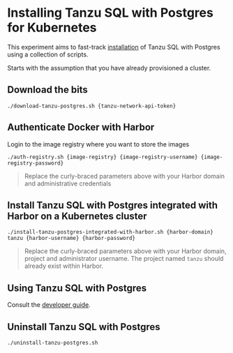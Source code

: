 # Installing Tanzu SQL with Postgres for Kubernetes

This experiment aims to fast-track [installation](https://postgres-kubernetes.docs.pivotal.io/1-1/installing.html) of Tanzu SQL with Postgres using a collection of scripts.

Starts with the assumption that you have already provisioned a cluster.

## Download the bits

```
./download-tanzu-postgres.sh {tanzu-network-api-token}
```

## Authenticate Docker with Harbor

Login to the image registry where you want to store the images

```
./auth-registry.sh {image-registry} {image-registry-username} {image-registry-password}
```
> Replace the curly-braced parameters above with your Harbor domain and administrative credentials


## Install Tanzu SQL with Postgres integrated with Harbor on a Kubernetes cluster

```
./install-tanzu-postgres-integrated-with-harbor.sh {harbor-domain} tanzu {harbor-username} {harbor-password}
```
> Replace the curly-braced parameters above with your Harbor domain, project and administrator username. The project named `tanzu` should already exist within Harbor.

## Using Tanzu SQL with Postgres

Consult the [developer guide](https://postgres-kubernetes.docs.pivotal.io/1-1/deploy-operator.html#instance_configure).

## Uninstall Tanzu SQL with Postgres

```
./uninstall-tanzu-postgres.sh
```